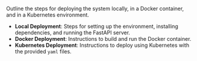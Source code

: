 Outline the steps for deploying the system locally, in a Docker container, and in a Kubernetes environment.

- **Local Deployment**: Steps for setting up the environment, installing dependencies, and running the FastAPI server.
- **Docker Deployment**: Instructions to build and run the Docker container.
- **Kubernetes Deployment**: Instructions to deploy using Kubernetes with the provided `yaml` files.
